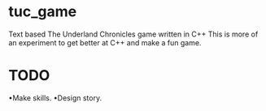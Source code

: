 # tuc_game
Text based The Underland Chronicles game written in C++
This is more of an experiment to get better at C++ and make a fun game.

# TODO
•Make skills.
•Design story.
